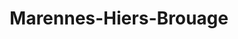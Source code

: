 ---
title: Marennes-Hiers-Brouage
url: /marennes-hiers-brouage/
latitude: 45.823
longitude: -1.089
---